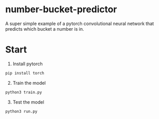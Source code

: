 # number-bucket-predictor

A super simple example of a pytorch convolutional neural network that predicts which bucket a number is in.


# Start

1. Install pytorch
```bash
pip install torch
```

2. Train the model
```bash
python3 train.py
```

3. Test the model
```bash
python3 run.py
```
